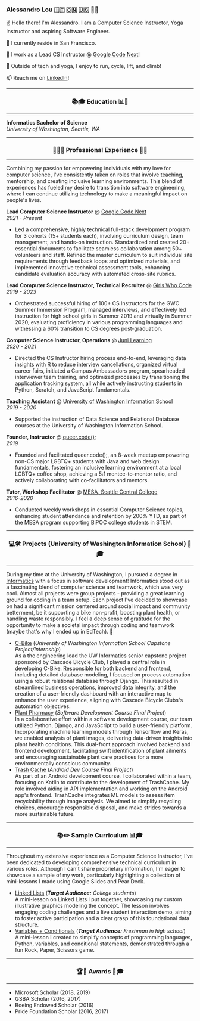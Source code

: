 
### Alessandro Lou 🇮🇹 🇨🇳 🇺🇸 🏳️‍🌈


✌️ Hello there! I'm Alessandro. I am a Computer Science Instructor, Yoga Instructor and aspiring Software Engineer.

🏡 I currently reside in San Francisco. 

🌱 I work as a Lead CS Instructor @ [Google Code Next](https://codenext.withgoogle.com)! 

🚴 Outside of tech and yoga, I enjoy to run, cycle, lift, and climb! 

📫 Reach me on [LinkedIn](https://www.linkedin.com/in/alessandro-lou/)!

------

<h3 align="center">📚🎓 Education 📊🔬</h4>

------
**Informatics Bachelor of Science**<br>
_University of Washington, Seattle, WA_

------

<h3 align="center">👨‍💻💼 Professional Experience 🌟✨ </h4>

------
Combining my passion for empowering individuals with my love for computer science, I've consistently taken on roles that involve teaching, mentorship, and creating inclusive learning environments. This blend of experiences has fueled my desire to transition into software engineering, where I can continue utilizing technology to make a meaningful impact on people's lives.

**Lead Computer Science Instructor** @ [Google Code Next](https://codenext.withgoogle.com)<br>
*2021 - Present*
* Led a comprehensive, highly technical full-stack development program for 3 cohorts (15+ students each), involving curriculum design, team management, and hands-on instruction. Standardized and created 20+ essential documents to facilitate seamless collaboration among 50+ volunteers and staff. Refined the master curriculum to suit individual site requirements through feedback loops and optimized materials, and implemented innovative technical assessment tools, enhancing candidate evaluation accuracy with automated cross-site rubrics.


**Lead Computer Science Instructor, Technical Recruiter** @ [Girls Who Code](https://www.girlswhocode.com)<br>
*2019 - 2023*
* Orchestrated successful hiring of 100+ CS Instructors for the GWC Summer Immersion Program, managed interviews, and effectively led instruction for high school girls in Summer 2019 and virtually in Summer 2020, evaluating proficiency in various programming languages and witnessing a 60% transition to CS degrees post-graduation.

**Computer Science Instructor, Operations** @ [Juni Learning](https://junilearning.com/)<br>
*2020 - 2021*
* Directed the CS Instructor hiring process end-to-end, leveraging data insights with R to reduce interview cancellations, organized virtual career fairs, initiated a Campus Ambassadors program, spearheaded interviewer team training, and optimized processes by transitioning the application tracking system, all while actively instructing students in Python, Scratch, and JavaScript fundamentals.

**Teaching Assistant** @ [University of Washington Information School](https://ischool.uw.edu/)<br>
*2019 - 2020*
* Supported the instruction of Data Science and Relational Database courses at the University of Washington Information School.

**Founder, Instructor** @ [queer.code();](https://alemaulou.github.io/queercode)<br>
*2019*
* Founded and facilitated queer.code();, an 8-week meetup empowering non-CS major LGBTQ+ students with Java and web design fundamentals, fostering an inclusive learning environment at a local LGBTQ+ coffee shop, achieving a 5:1 mentee-to-mentor ratio, and actively collaborating with co-facilitators and mentors.
 
**Tutor, Workshop Facilitator** @ [MESA, Seattle Central College](https://seattlecentral.edu/campus-life/student-support-and-services/mesa)<br>
*2016-2020*
* Conducted weekly workshops in essential Computer Science topics, enhancing student attendance and retention by 200% YTD, as part of the MESA program supporting BiPOC college students in STEM.

------

<h3 align="center"> 💻🛠️ Projects (University of Washington Information School) 🏫🎓 </h4>

------
During my time at the University of Washington, I pursued a degree in [Informatics](https://ischool.uw.edu/programs/informatics) with a focus in software development! Informatics stood out as a fascinating blend of computer science and teamwork, which was very cool. Almost all projects were group projects - providing a great learning ground for coding in a team setup. Each project I've decided to showcase on had a significant mission centered around social impact and community betterment, be it supporting a bike non-profit, boosting plant health, or handling waste responsibly. I feel a deep sense of gratitude for the opportunity to make a societal impact through coding and teamwork (maybe that's why I ended up in EdTech). 🙌
* [C-Bike](https://github.com/alemaulou/CascadeBicycleClubCapstone) (*University of Washington Information School Capstone Project/Internship*)<br>
As a the engineering lead the UW Informatics senior capstone project sponsored by Cascade Bicycle Club, I played a central role in developing C-Bike. Responsible for both backend and frontend, including detailed database modeling, I focused on process automation using a robust relational database through Django. This resulted in streamlined business operations, improved data integrity, and the creation of a user-friendly dashboard with an interactive map to enhance the user experience, aligning with Cascade Bicycle Clubs's automation objectives.
* [Plant Pharmacy](https://github.com/Plant-Pharmacy/Main) (*Software Development Course Final Project*)<br>
In a collaborative effort within a software development course, our team utilized Python, Django, and JavaScript to build a user-friendly platform. Incorporating machine learning models through Tensorflow and Keras, we enabled analysis of plant images, delivering data-driven insights into plant health conditions. This dual-front approach involved backend and frontend development, facilitating swift identification of plant ailments and encouraging sustainable plant care practices for a more environmentally conscious community.
* [Trash Cache](https://github.com/oazeemi/TrashCache) (*Android Dev Course Final Project*)<br>
As part of an Android development course, I collaborated within a team, focusing on Kotlin to contribute to the development of TrashCache. My role involved aiding in API implementation and working on the Android app's frontend. TrashCache integrates ML models to assess item recyclability through image analysis. We aimed to simplify recycling choices, encourage responsible disposal, and make strides towards a more sustainable future.

------

<h3 align="center">📚✏️ Sample Curriculum 📊🎓</h4>

------
Throughout my extensive experience as a Computer Science Instructor, I've been dedicated to developing comprehensive technical curriculum in various roles. Although I can't share proprietary information, I'm eager to showcase a sample of my work, particularly highlighting a collection of mini-lessons I made using Google Slides and Pear Deck.

* [Linked Lists](https://docs.google.com/presentation/d/1XpfXXrCHUQhT8n7LhkB-TPOSynedIpESBQUl4mh0mac/edit?usp=sharing) (***Target Audience:** College students*)<br>
  A mini-lesson on Linked Lists I put together, showcasing my custom illustrative graphics modeling the concept. The lesson involves engaging coding challenges and a live student interaction demo, aiming to foster active participation and a clear grasp of this foundational data structure.
* [Variables + Conditionals](https://docs.google.com/presentation/d/1wZ8tLKpxPuPRRwBVwvY6whiT41QKCUtV1IswBCdR_Xg/edit#slide=id.g1034e2318fa_1_400) (***Target Audience:** Freshman in high school*)<Br> A mini-lesson I created to simplify concepts of programming languages, Python, variables, and conditional statements, demonstrated through a fun Rock, Paper, Scissors game.


------

<h3 align="center">🏆🌟 Awards 🏅🎓</h4>

------
* Microsoft Scholar (2018, 2019)
* GSBA Scholar (2016, 2017)
* Boeing Endowed Scholar (2016)
* Pride Foundation Scholar (2016, 2017)
